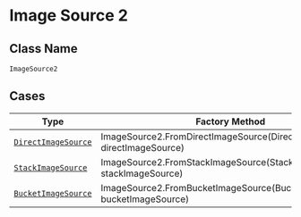 
# Image Source 2

## Class Name

`ImageSource2`

## Cases

| Type | Factory Method |
|  --- | --- |
| [`DirectImageSource`](../../../doc/models/direct-image-source.md) | ImageSource2.FromDirectImageSource(DirectImageSource directImageSource) |
| [`StackImageSource`](../../../doc/models/stack-image-source.md) | ImageSource2.FromStackImageSource(StackImageSource stackImageSource) |
| [`BucketImageSource`](../../../doc/models/bucket-image-source.md) | ImageSource2.FromBucketImageSource(BucketImageSource bucketImageSource) |

